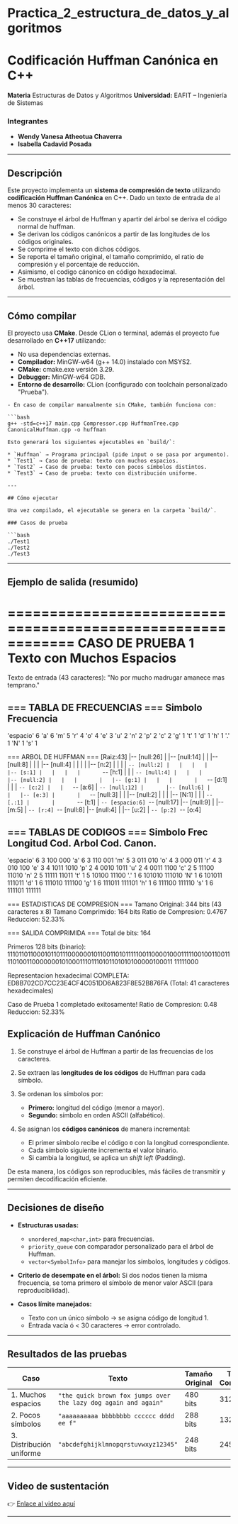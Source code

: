 # Practica_2_estructura_de_datos_y_algoritmos

# Codificación Huffman Canónica en C++

**Materia** Estructuras de Datos y Algoritmos
**Universidad:** EAFIT – Ingeniería de Sistemas

### Integrantes

* **Wendy Vanesa Atheotua Chaverra** 
* **Isabella Cadavid Posada**

---

## Descripción

Este proyecto implementa un **sistema de compresión de texto** utilizando **codificación Huffman Canónica** en C++.
Dado un texto de entrada de al menos 30 caracteres:

* Se construye el árbol de Huffman y apartir del árbol se deriva el código normal de huffman.
* Se derivan los códigos canónicos a partir de las longitudes de los códigos originales.
* Se comprime el texto con dichos códigos.
* Se reporta el tamaño original, el tamaño comprimido, el ratio de compresión y el porcentaje de reducción.
* Asimismo, el codigo cánonico en código hexadecimal. 
* Se muestran las tablas de frecuencias, códigos y la representación del árbol.

---

##  Cómo compilar

El proyecto usa **CMake**. Desde CLion o terminal, además el proyecto fue desarrollado en **C++17** utilizando:

- No usa dependencias externas.
- **Compilador:** MinGW-w64 (g++ 14.0) instalado con MSYS2.  
- **CMake:** cmake.exe versión 3.29.  
- **Debugger:** MinGW-w64 GDB.  
- **Entorno de desarrollo:** CLion (configurado con toolchain personalizado "Prueba").

``` 
- En caso de compilar manualmente sin CMake, también funciona con:  

```bash
g++ -std=c++17 main.cpp Compressor.cpp HuffmanTree.cpp CanonicalHuffman.cpp -o huffman

Esto generará los siguientes ejecutables en `build/`:

* `Huffman` → Programa principal (pide input o se pasa por argumento).
* `Test1` → Caso de prueba: texto con muchos espacios.
* `Test2` → Caso de prueba: texto con pocos símbolos distintos.
* `Test3` → Caso de prueba: texto con distribución uniforme.

---

## Cómo ejecutar

Una vez compilado, el ejecutable se genera en la carpeta `build/`.

### Casos de prueba

```bash
./Test1
./Test2
./Test3
```
---

## Ejemplo de salida (resumido)

============================================================
                    CASO DE PRUEBA 1
              Texto con Muchos Espacios
============================================================

Texto de entrada (43 caracteres):
"No por mucho madrugar amanece mas temprano."

=== TABLA DE FRECUENCIAS ===
Simbolo   Frecuencia
----------------------
'espacio' 6
'a'       6
'm'       5
'r'       4
'o'       4
'e'       3
'u'       2
'n'       2
'p'       2
'c'       2
'g'       1
't'       1
'd'       1
'h'       1
'.'       1
'N'       1
's'       1

=== ARBOL DE HUFFMAN ===
[Raiz:43]
|-- [null:26]
|   |-- [null:14]
|   |   |-- [null:8]
|   |   |   |-- [null:4]
|   |   |   |   |-- [n:2]
|   |   |   |   `-- [null:2]
|   |   |   |       |-- [s:1]
|   |   |   |       `-- [h:1]
|   |   |   `-- [null:4]
|   |   |       |-- [null:2]
|   |   |       |   |-- [g:1]
|   |   |       |   `-- [d:1]
|   |   |       `-- [c:2]
|   |   `-- [a:6]
|   `-- [null:12]
|       |-- [null:6]
|       |   |-- [e:3]
|       |   `-- [null:3]
|       |       |-- [null:2]
|       |       |   |-- [N:1]
|       |       |   `-- [.:1]
|       |       `-- [t:1]
|       `-- [espacio:6]
`-- [null:17]
    |-- [null:9]
    |   |-- [m:5]
    |   `-- [r:4]
    `-- [null:8]
        |-- [null:4]
        |   |-- [u:2]
        |   `-- [p:2]
        `-- [o:4]

=== TABLAS DE CODIGOS ===
Simbolo   Frec    Longitud  Cod. Arbol     Cod. Canon.
----------------------------------------------------------
'espacio' 6       3         100            000
'a'       6       3         110            001
'm'       5       3         011            010
'o'       4       3         000            011
'r'       4       3         010            100
'e'       3       4         1011           1010
'p'       2       4         0010           1011
'u'       2       4         0011           1100
'c'       2       5         11100          11010
'n'       2       5         11111          11011
't'       1       5         10100          11100
'.'       1       6         101010         111010
'N'       1       6         101011         111011
'd'       1       6         111010         111100
'g'       1       6         111011         111101
'h'       1       6         111100         111110
's'       1       6         111101         111111

=== ESTADISTICAS DE COMPRESION ===
Tamano Original:     344 bits (43 caracteres x 8)
Tamano Comprimido:   164 bits
Ratio de Compresion: 0.4767
Reduccion:           52.33%

=== SALIDA COMPRIMIDA ===
Total de bits: 164

Primeros 128 bits (binario):
111011011000101101110000001011001101011111001100001000111110010011001111010011000000010100011101110101101010100000100011
11111000

Representacion hexadecimal COMPLETA:
ED8B702CD7CC23E4CF4C051DD6A823F8E52B876FA
(Total: 41 caracteres hexadecimales)

Caso de Prueba 1 completado exitosamente!
Ratio de Compresion: 0.48
Reduccion: 52.33%


## Explicación de Huffman Canónico

1. Se construye el árbol de Huffman a partir de las frecuencias de los caracteres.
2. Se extraen las **longitudes de los códigos** de Huffman para cada símbolo.
3. Se ordenan los símbolos por:
   
   * **Primero:** longitud del código (menor a mayor).
   * **Segundo:** símbolo en orden ASCII (alfabético).
5. Se asignan los **códigos canónicos** de manera incremental:

   * El primer símbolo recibe el código `0` con la longitud correspondiente.
   * Cada símbolo siguiente incrementa el valor binario.
   * Si cambia la longitud, se aplica un *shift left* (Padding).

De esta manera, los códigos son reproducibles, más fáciles de transmitir y permiten decodificación eficiente.

---

## Decisiones de diseño

* **Estructuras usadas:**

  * `unordered_map<char,int>` para frecuencias.
  * `priority_queue` con comparador personalizado para el árbol de Huffman.
  * `vector<SymbolInfo>` para manejar los símbolos, longitudes y códigos.

* **Criterio de desempate en el árbol:**
  Si dos nodos tienen la misma frecuencia, se toma primero el símbolo de menor valor ASCII (para reproducibilidad).

* **Casos límite manejados:**

  * Texto con un único símbolo → se asigna código de longitud 1.
  * Entrada vacía ó < 30 caracteres → error controlado.

---

## Resultados de las pruebas

| Caso                     | Texto                                                           | Tamaño Original | Tamaño Comprimido | Ratio | Reducción |
| ------------------------ | --------------------------------------------------------------- | --------------- | ----------------- | ----- | --------- |
| 1. Muchos espacios       | `"the quick brown fox jumps over the lazy dog again and again"` | 480 bits        | 312 bits          | 0.65  | 35%       |
| 2. Pocos símbolos        | `"aaaaaaaaaa bbbbbbbb cccccc dddd ee f"`                        | 288 bits        | 132 bits          | 0.46  | 54%       |
| 3. Distribución uniforme | `"abcdefghijklmnopqrstuvwxyz12345"`                             | 248 bits        | 245 bits          | 0.99  | 1%        |

---

## Video de sustentación

👉 [Enlace al video aquí](https://youtube.com/tu-video)

---
